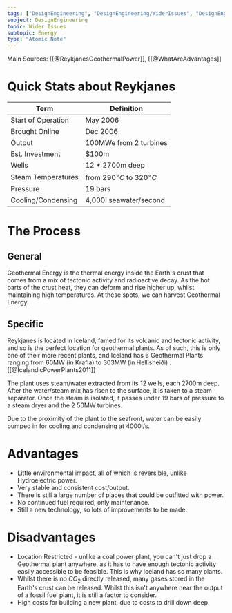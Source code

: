 ```yaml
---
tags: ["DesignEngineering", "DesignEngineering/WiderIssues", "DesignEngineering/WiderIssues/Energy"]
subject: DesignEngineering
topic: Wider Issues
subtopic: Energy
type: "Atomic Note"
---
```


Main Sources: [[@ReykjanesGeothermalPower]], [[@WhatAreAdvantages]]

# Quick Stats about Reykjanes
| Term               | Definition                  |
| ------------------ | --------------------------- |
| Start of Operation | May 2006                    |
| Brought Online     | Dec 2006                    |
| Output             | 100MWe from 2 turbines      |
| Est. Investment    | $100m                       |
| Wells              | 12 \* 2700m deep            |
| Steam Temperatures        | from $290^{\circ}C$ to $320^{\circ}C$ |
| Pressure           | 19 bars                     |
| Cooling/Condensing | 4,000l seawater/second      |


# The Process
## General
Geothermal Energy is the thermal energy inside the Earth's crust that comes from a mix of tectonic activity and radioactive decay. As the hot parts of the crust heat, they can deform and rise higher up, whilst maintaining high temperatures. At these spots, we can harvest Geothermal Energy. 

## Specific
Reykjanes is located in Iceland, famed for its volcanic and tectonic activity, and so is the perfect location for geothermal plants. As of such, this is only one of their more recent plants, and Iceland has 6 Geothermal Plants ranging from 60MW (in Krafla) to 303MW (in Hellisheiði) .[[@IcelandicPowerPlants2011]]

The plant uses steam/water extracted from its 12 wells, each 2700m deep. After the water/steam mix has risen to the surface, it is taken to a steam separator. Once the steam is isolated, it passes under 19 bars of pressure to a steam dryer and the 2 50MW turbines.

Due to the proximity of the plant to the seafront, water can be easily pumped in for cooling and condensing at 4000l/s.

# Advantages
 - Little environmental impact, all of which is reversible, unlike Hydroelectric power.
 - Very stable and consistent cost/output.
 - There is still a large number of places that could be outfitted with power.
 - No continued fuel required, only maintenance.
 - Still a new technology, so lots of improvements to be made.

# Disadvantages
 - Location Restricted - unlike a coal power plant, you can't just drop a Geothermal plant anywhere, as it has to have enough tectonic activity easily accessible to be feasible. This is why Iceland has so many plants.
 - Whilst there is no $CO_2$ directly released, many gases stored in the Earth's crust can be released. Whilst this isn't anywhere near the output of a fossil fuel plant, it is still a factor to consider.
 - High costs for building a new plant, due to costs to drill down deep.